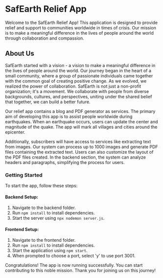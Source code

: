 # SafEarth Relief App

Welcome to the SafEarth Relief App! This application is designed to provide relief and support to communities worldwide in times of crisis. Our mission is to make a meaningful difference in the lives of people around the world through collaboration and compassion.

## About Us

SafEarth started with a vision - a vision to make a meaningful difference in the lives of people around the world. Our journey began in the heart of a small community, where a group of passionate individuals came together with the common goal of creating positive change. As we evolved, we realized the power of collaboration. SafEarth is not just a non-profit organization; it's a movement. We collaborate with people from diverse backgrounds, cultures, and perspectives, uniting under the shared belief that together, we can build a better future.

Our relief app contains a blog and PDF generator as services. The primary aim of developing this app is to assist people worldwide during earthquakes. When an earthquake occurs, users can update the center and magnitude of the quake. The app will mark all villages and cities around the epicenter. 

Additionally, subscribers will have access to services like extracting text from images. Our system can process up to 1000 images and generate PDF files containing the extracted text. Users can also customize the layout of the PDF files created. In the backend section, the system can analyze headers and paragraphs, simplifying the process for users. 

### Getting Started

To start the app, follow these steps:

#### Backend Setup:
1. Navigate to the backend folder.
2. Run `npm install` to install dependencies.
3. Start the server using `npx nodemon server.js`.

#### Frontend Setup:
1. Navigate to the frontend folder.
2. Run `npm install` to install dependencies.
3. Start the application using `npm start`.
4. When prompted to choose a port, select 'y' to use port 3001.

Congratulations! The app is now running successfully. You can start contributing to this noble mission. Thank you for joining us on this journey!

